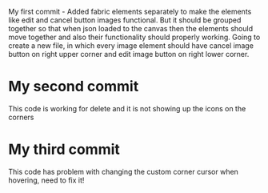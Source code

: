 My first commit - Added fabric elements separately to make the elements like edit and cancel button images functional. But it should be grouped together so that when json loaded to the canvas then the elements should move together and also their functionality should properly working. 
Going to create a new file, in which every image element should have cancel image button on right upper corner and edit image button on right lower corner.

# My second commit 
This code is working for delete and it is not showing up the icons on the corners

# My third commit
This code has problem with changing the custom corner cursor when hovering, need to fix it!